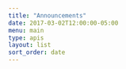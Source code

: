 ```yaml
---
title: "Announcements"
date: 2017-03-02T12:00:00-05:00
menu: main
type: apis
layout: list
sort_order: date
---
```

